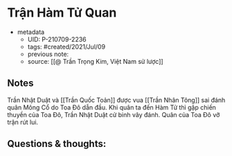 # Trận Hàm Tử Quan

- metadata
	- UID: P-210709-2236
	- tags: #created/2021/Jul/09
	- previous note: 
	- source: [[@ Trần Trọng Kim, Việt Nam sử lược]]

## Notes
Trần Nhật Duật và [[Trần Quốc Toản]] được vua [[Trần Nhân Tông]] sai đánh quân Mông Cổ do Toa Đô dẫn đầu. Khi quân ta đến Hàm Tử thì gặp chiến thuyền của Toa Đô, Trần Nhật Duật cử binh vây đánh. Quân của Toa Đô vỡ trận rút lui.

## Questions & thoughts:

